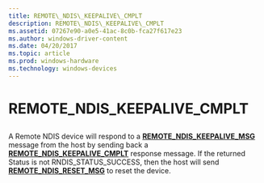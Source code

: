 ```yaml
---
title: REMOTE\_NDIS\_KEEPALIVE\_CMPLT
description: REMOTE\_NDIS\_KEEPALIVE\_CMPLT
ms.assetid: 07267e90-a0e5-41ac-8c0b-fca27f617e23
ms.author: windows-driver-content
ms.date: 04/20/2017
ms.topic: article
ms.prod: windows-hardware
ms.technology: windows-devices
---
```


# REMOTE\_NDIS\_KEEPALIVE\_CMPLT


## <a href="" id="ddk-remote-ndis-keepalive-cmplt-ng"></a>


A Remote NDIS device will respond to a [**REMOTE\_NDIS\_KEEPALIVE\_MSG**](https://msdn.microsoft.com/library/windows/hardware/ff570629) message from the host by sending back a [**REMOTE\_NDIS\_KEEPALIVE\_CMPLT**](https://msdn.microsoft.com/library/windows/hardware/ff570626) response message. If the returned Status is not RNDIS\_STATUS\_SUCCESS, then the host will send [**REMOTE\_NDIS\_RESET\_MSG**](https://msdn.microsoft.com/library/windows/hardware/ff570648) to reset the device.

 

 





